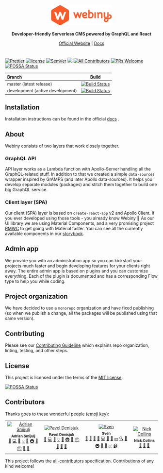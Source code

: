 <br/>
<p align="center">
  <img src="./static/webiny-logo.svg" width="200" />
  <br/><br/>
  <strong>Developer-friendly Serverless CMS powered by GraphQL and React</strong>
</p>
<p align="center">
  <a href="https://www.webiny.com">Official Website</a> |
  <a href="https://docs.webiny.com/docs/developer-tutorials/local-setup">Docs</a> 
</p>

#
<p align="center">

[![Prettier](https://img.shields.io/badge/code_style-prettier-ff69b4.svg)](https://prettier.io)
[![license](https://img.shields.io/badge/license-MIT-green.svg)](https://github.com/webiny/webiny-js/blob/master/LICENSE)
[![SemVer](http://img.shields.io/:semver-2.0.0-brightgreen.svg)](http://semver.org)
![](https://img.shields.io/npm/types/react-butterfiles.svg)
[![All Contributors](https://img.shields.io/badge/all_contributors-4-orange.svg?style=flat-square)](#contributors)
[![PRs Welcome](https://img.shields.io/badge/PRs-welcome-brightgreen.svg?style=flat-square)](http://makeapullrequest.com)
[![FOSSA Status](https://app.fossa.io/api/projects/git%2Bgithub.com%2FWebiny%2Fwebiny-js.svg?type=shield)](https://app.fossa.io/projects/git%2Bgithub.com%2FWebiny%2Fwebiny-js?ref=badge_shield)

| Branch | Build |
| :--- | :---: |
| master (latest release) | [![Build Status](https://travis-ci.org/Webiny/webiny-js.svg?branch=master)](https://travis-ci.org/Webiny/webiny-js) |
| development (active development) | [![Build Status](https://travis-ci.org/Webiny/webiny-js.svg?branch=development)](https://travis-ci.org/Webiny/webiny-js) |
</p>

## Installation
Installation instructions can be found in the official [docs](https://docs.webiny.com/docs/developer-tutorials/local-setup) .

## About
Webiny consists of two layers that work closely together.

### GraphQL API
API layer works as a Lambda function with Apollo-Server handling all the GraphQL-related stuff.
In addition to that we created a simple `data-sources` wrapper inspired by GrAMPS (and later Apollo data-sources). It helps you develop separate modules (packages) and stitch them together to build one big GraphQL service.

### Client layer (SPA)
Our client (SPA) layer is based on `create-react-app` v2 and Apollo Client. If you ever developed using those tools - you already know Webiny 🙂
As our UI library we are using Material Components, and a very promising project [RMWC](https://jamesmfriedman.github.io/rmwc/) to get going with Material faster.
You can see all the currently available components in our [storybook](https://webiny-material-storybook.netlify.com/).

## Admin app
We provide you with an administration app so you can kickstart your projects much faster and begin developing features for your clients right away.
The entire admin app is based on plugins and you can customize everything. Each of the plugin is documented and has a corresponding Flow type to help you while coding.

## Project organization
We have decided to use a `monorepo` organization and have fixed publishing (so when we publish a change, all the packages will be published using that same version).

## Contributing
Please see our [Contributing Guideline](/CONTRIBUTING.md) which explains repo organization, linting, testing, and other steps.

## License
This project is licensed under the terms of the [MIT license](/LICENSE).


[![FOSSA Status](https://app.fossa.io/api/projects/git%2Bgithub.com%2FWebiny%2Fwebiny-js.svg?type=large)](https://app.fossa.io/projects/git%2Bgithub.com%2FWebiny%2Fwebiny-js?ref=badge_large)

## Contributors

Thanks goes to these wonderful people ([emoji key](https://allcontributors.org/docs/en/emoji-key)):

<!-- ALL-CONTRIBUTORS-LIST:START - Do not remove or modify this section -->
<!-- prettier-ignore -->
<table><tr><td align="center"><a href="https://www.webiny.com"><img src="https://avatars0.githubusercontent.com/u/5121148?v=4" width="100px;" alt="Adrian Smijulj"/><br /><sub><b>Adrian Smijulj</b></sub></a><br /><a href="#question-doitadrian" title="Answering Questions">💬</a> <a href="https://github.com/Webiny/webiny-js/commits?author=doitadrian" title="Code">💻</a> <a href="https://github.com/Webiny/webiny-js/commits?author=doitadrian" title="Documentation">📖</a> <a href="#example-doitadrian" title="Examples">💡</a> <a href="#ideas-doitadrian" title="Ideas, Planning, & Feedback">🤔</a> <a href="#infra-doitadrian" title="Infrastructure (Hosting, Build-Tools, etc)">🚇</a> <a href="#maintenance-doitadrian" title="Maintenance">🚧</a> <a href="#platform-doitadrian" title="Packaging/porting to new platform">📦</a> <a href="#plugin-doitadrian" title="Plugin/utility libraries">🔌</a> <a href="#tool-doitadrian" title="Tools">🔧</a></td><td align="center"><a href="http://webiny.com/"><img src="https://avatars1.githubusercontent.com/u/3920893?v=4" width="100px;" alt="Pavel Denisjuk"/><br /><sub><b>Pavel Denisjuk</b></sub></a><br /><a href="#question-Pavel910" title="Answering Questions">💬</a> <a href="https://github.com/Webiny/webiny-js/commits?author=Pavel910" title="Code">💻</a> <a href="https://github.com/Webiny/webiny-js/commits?author=Pavel910" title="Documentation">📖</a> <a href="#example-Pavel910" title="Examples">💡</a> <a href="#ideas-Pavel910" title="Ideas, Planning, & Feedback">🤔</a> <a href="#infra-Pavel910" title="Infrastructure (Hosting, Build-Tools, etc)">🚇</a> <a href="#maintenance-Pavel910" title="Maintenance">🚧</a> <a href="#platform-Pavel910" title="Packaging/porting to new platform">📦</a> <a href="#plugin-Pavel910" title="Plugin/utility libraries">🔌</a> <a href="#projectManagement-Pavel910" title="Project Management">📆</a> <a href="#tool-Pavel910" title="Tools">🔧</a></td><td align="center"><a href="http://www.webiny.com/"><img src="https://avatars3.githubusercontent.com/u/3808420?v=4" width="100px;" alt="Sven"/><br /><sub><b>Sven</b></sub></a><br /><a href="#question-SvenAlHamad" title="Answering Questions">💬</a> <a href="#blog-SvenAlHamad" title="Blogposts">📝</a> <a href="https://github.com/Webiny/webiny-js/issues?q=author%3ASvenAlHamad" title="Bug reports">🐛</a> <a href="#business-SvenAlHamad" title="Business development">💼</a> <a href="https://github.com/Webiny/webiny-js/commits?author=SvenAlHamad" title="Code">💻</a> <a href="#design-SvenAlHamad" title="Design">🎨</a> <a href="https://github.com/Webiny/webiny-js/commits?author=SvenAlHamad" title="Documentation">📖</a> <a href="#financial-SvenAlHamad" title="Financial">💵</a> <a href="#fundingFinding-SvenAlHamad" title="Funding Finding">🔍</a> <a href="#ideas-SvenAlHamad" title="Ideas, Planning, & Feedback">🤔</a> <a href="#infra-SvenAlHamad" title="Infrastructure (Hosting, Build-Tools, etc)">🚇</a> <a href="#maintenance-SvenAlHamad" title="Maintenance">🚧</a> <a href="#projectManagement-SvenAlHamad" title="Project Management">📆</a> <a href="#tutorial-SvenAlHamad" title="Tutorials">✅</a> <a href="#video-SvenAlHamad" title="Videos">📹</a></td><td align="center"><a href="https://github.com/ndcollins"><img src="https://avatars0.githubusercontent.com/u/501726?v=4" width="100px;" alt="Nick Collins"/><br /><sub><b>Nick Collins</b></sub></a><br /><a href="https://github.com/Webiny/webiny-js/issues?q=author%3Andcollins" title="Bug reports">🐛</a> <a href="#ideas-ndcollins" title="Ideas, Planning, & Feedback">🤔</a> <a href="#userTesting-ndcollins" title="User Testing">📓</a></td></tr></table>

<!-- ALL-CONTRIBUTORS-LIST:END -->

This project follows the [all-contributors](https://github.com/all-contributors/all-contributors) specification. Contributions of any kind welcome!